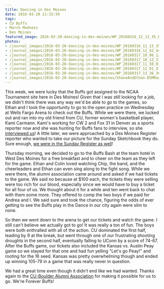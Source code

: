 ```yaml
---
title: Dancing in Des Moines
date: 2016-03-20 11:15:59
tags:
- CU Buffs
- March Madness
- Des Moines
featured_image: 2016-03-20-dancing-in-des-moines/WP_20160316_12_13_35_Rich_LI.jpg
photos: 
- /journal_images/2016-03-20-dancing-in-des-moines/WP_20160316_12_13_35_Rich_LI.jpg|Ethan outside Wells Fargo Arena
- /journal_images/2016-03-20-dancing-in-des-moines/WP_20160316_12_42_44_Pro.jpg|Sitting with Kami Carmann after our interview
- /journal_images/2016-03-20-dancing-in-des-moines/WP_20160317_10_06_12_Pro.jpg|With the CU cheerleaders at the Buffs Bash
- /journal_images/2016-03-20-dancing-in-des-moines/WP_20160317_10_13_31_Rich_LI.jpg|Ethan and Colin watching Chip
- /journal_images/2016-03-20-dancing-in-des-moines/WP_20160317_11_50_03_Rich_LI.jpg|Supporting the Buffs in Des Moines!
- /journal_images/2016-03-20-dancing-in-des-moines/WP_20160317_12_01_47_Pro_LI.jpg|Colin's enthralled by the game
- /journal_images/2016-03-20-dancing-in-des-moines/WP_20160317_13_36_36_Pro_LI.jpg|Ethan goes all out for the Buffs!
- /journal_images/2016-03-20-dancing-in-des-moines/ShaneAndEthan-DSMRegisterSketchbook-20160320.jpg|Ethan and I in the Sunday Register Sketchbook
---
```

This week, we were lucky that the Buffs got assigned to the NCAA Tournament site here in Des Moines! Given that I was still looking for a job, we didn't think there was any way we'd be able to go to the games, so Ethan and I took the opportunity to go to the open practice on Wednesday at Wells Fargo Arena to check out the Buffs. While we were there, we lucked out and ran into my old friend from CU, former women's basketball player, Kami Carmann. Kami's working for CW 2 and Fox 31 in Denver as a sports reporter now and she was hunting for Buffs fans to interview, so she [interviewed us](http://kdvr.com/2016/03/16/colorado-ready-to-take-on-uconn-as-ncaa-tournament-starts-thursday/)! A little later, we were approached by a Des Moines Register reporter who wanted to take our picture for the Sunday Sketchbook they do. Sure enough, [we were in the Sunday Register as well](http://data.desmoinesregister.com/marturello/)!

Thursday morning, we decided to go to the Buffs Bash at the team hotel in West Des Moines for a free breakfast and to cheer on the team as they left for the game. Ethan and Colin loved watching Chip, the band, and the cheerleaders and Ethan can even sing along to the fight song. While we were there, the alumni association came around and asked if we had tickets to the game. We said no because at $100 each, the tickets they were selling were too rich for our blood, especially since we would have to buy a ticket for all four of us. We thought about it for a while and ten went back to chat with them some more. They offered to comp the two boys if we paid for Andrea and I. We said sure and took the chance, figuring the odds of ever getting to see the Buffs play in the Dance in our city again were slim to none.

So then we went down to the arena to get our tickets and watch the game. I still can't believe we actually got to go! It was really a ton of fun. The boys were both enthralled with all of the action. CU dominated the first half, leading by 9 at the break, but went through one of our frustrating shooting droughts in the second half, eventually falling to UConn by a score of 74-67. After the Buffs game, our tickets also included the Kansas vs. Austin Peay game so we stayed for that one and had fun yelling "Let's go Peay!" and rooting for the 16 seed. Kansas was pretty overwhelming though and ended up winning 105-79 in a game that was really never in question. 

We had a great time even though it didn't end like we had wanted. Thanks again to the [CU-Boulder Alumni Association](http://www.colorado.edu/alumni/) for making it possible for us to go. We're Forever Buffs!